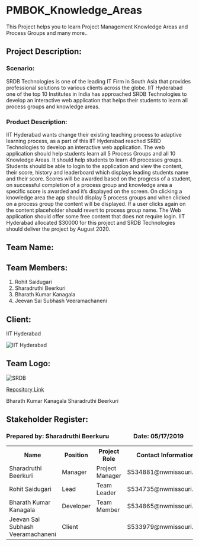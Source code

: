 # PMBOK_Knowledge_Areas
This Project helps you to learn Project Management Knowledge Areas and Process Groups and many more..
## Project Description:  
### Scenario:  
SRDB Technologies is one of the leading IT Firm in South Asia that provides professional solutions to various clients across the globe.
IIT Hyderabad one of the top 10 Institutes in India has approached SRDB Technologies to develop an interactive web application that helps their students to learn all process groups and knowledge areas.
### Product Description: 
IIT Hyderabad wants change their existing teaching process to adaptive learning process, as a part of this IIT Hyderabad reached SRBD Technologies to develop an interactive web application. The web application should help students learn all 5 Process Groups and all 10 Knowledge Areas. It should help students to learn 49 processes groups. Students should be able to login to the application and view the content, their score, history and leaderboard which displays leading students name and their score. Scores will be awarded based on the progress of a student, on successful completion of a process group and knowledge area a specific score is awarded and it’s displayed on the screen. On clicking a knowledge area the app should display 5 process groups and when clicked on a process group the content will be displayed. If a user clicks again on the content placeholder should revert to process group name. The Web application should offer some free content that does not require login. IIT Hyderabad allocated $30000 for this project and SRDB Technologies should deliver the project by August 2020.
## Team Name:
## Team Members:
1. Rohit Saidugari
1. Sharadruthi Beerkuri
1. Bharath Kumar Kanagala
1. Jeevan Sai Subhash Veeramachaneni

## Client: 
IIT Hyderabad 

![IIT Hyderabad](https://raw.githubusercontent.com/Rohith-saidugari/PMBOK_Knowledge_Areas/master/docs/IITH.jpg "IITH")
 
## Team Logo:
 
![SRDB](https://raw.githubusercontent.com/Rohith-saidugari/PMBOK_Knowledge_Areas/master/docs/Logo.PNG "SRDB")
 

[Repository Link](https://github.com/Rohith-saidugari/PMBOK_Knowledge_Areas/)

Bharath Kumar Kanagala
Sharadruthi Beerkuri

## Stakeholder Register:

### Prepared by: Sharadruthi Beerkuru &nbsp;&nbsp;&nbsp;&nbsp;&nbsp;&nbsp;&nbsp;&nbsp;&nbsp;&nbsp;&nbsp;&nbsp;&nbsp;&nbsp;&nbsp;  Date: 05/17/2019

<table>
  <tr>
    <th>Name</th>
    <th>Position</th>
    <th>Project Role</th>
    <th>Contact Information</th>
  </tr>
  <tr>
    <td>Sharadruthi Beerkuri</td>
    <td>Manager</td>
    <td>Project Manager</td>
    <td>S534881@nwmissouri.edu<td>
  </tr>
  <tr>
    <td>Rohit Saidugari</td>
    <td>Lead</td>
    <td>Team Leader</td>
    <td>S534735@nwmissouri.edu</td>
  </tr>
  <tr>
    <td>Bharath Kumar Kanagala</td>
    <td>Developer</td>
    <td>Team Member</td>
    <td>S534865@nwmissouri.edu</td>
  </tr>
  <tr>
    <td>Jeevan Sai Subhash Veeramachaneni</td>
    <td>Client</td>
    <td></td>
    <td>S533979@nwmissouri.edu</td>
  </tr>
</table>
